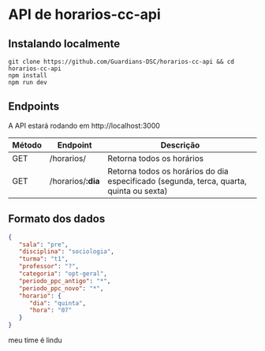 # API de horarios-cc-api

## Instalando localmente
```
git clone https://github.com/Guardians-DSC/horarios-cc-api && cd horarios-cc-api
npm install
npm run dev
```  

## Endpoints
A API estará rodando em http://localhost:3000  


Método | Endpoint           | Descrição
-------|--------------------|-------------
GET    | /horarios/         | Retorna todos os horários
GET    | /horarios/**:dia** | Retorna todos os horários do dia especificado (segunda, terca, quarta, quinta ou sexta)

## Formato dos dados
```json
{
   "sala": "pre",
   "disciplina": "sociologia",
   "turma": "t1",
   "professor": "?",
   "categoria": "opt-geral",
   "periodo_ppc_antigo": "*",
   "periodo_ppc_novo": "*",
   "horario": {
      "dia": "quinta",
      "hora": "07"
   }
}
```
meu time é lindu